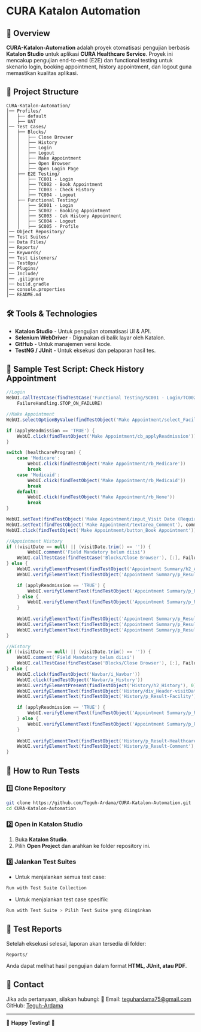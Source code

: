 # CURA Katalon Automation

## 📌 Overview
**CURA-Katalon-Automation** adalah proyek otomatisasi pengujian berbasis **Katalon Studio** untuk aplikasi **CURA Healthcare Service**. Proyek ini mencakup pengujian end-to-end (E2E) dan functional testing untuk skenario login, booking appointment, history appointment, dan logout guna memastikan kualitas aplikasi.

## 📂 Project Structure
```
CURA-Katalon-Automation/
│── Profiles/
│   ├── default
│   ├── UAT
│── Test Cases/
│   ├── Blocks/
│   │   ├── Close Browser
│   │   ├── History
│   │   ├── Login
│   │   ├── Logout
│   │   ├── Make Appointment
│   │   ├── Open Browser
│   │   ├── Open Login Page
│   ├── E2E Testing/
│   │   ├── TC001 - Login
│   │   ├── TC002 - Book Appointment
│   │   ├── TC003 - Check History
│   │   ├── TC004 - Logout
│   ├── Functional Testing/
│   │   ├── SC001 - Login
│   │   ├── SC002 - Booking Appointment
│   │   ├── SC003 - Cek History Appointment
│   │   ├── SC004 - Logout
│   │   ├── SC005 - Profile
│── Object Repository/
│── Test Suites/
│── Data Files/
│── Reports/
│── Keywords/
│── Test Listeners/
│── TestOps/
│── Plugins/
│── Include/
│── .gitignore
│── build.gradle
│── console.properties
│── README.md
```

## 🛠️ Tools & Technologies
- **Katalon Studio** - Untuk pengujian otomatisasi UI & API.
- **Selenium WebDriver** - Digunakan di balik layar oleh Katalon.
- **GitHub** - Untuk manajemen versi kode.
- **TestNG / JUnit** - Untuk eksekusi dan pelaporan hasil tes.

## 🚀 Sample Test Script: Check History Appointment
```groovy
//Login
WebUI.callTestCase(findTestCase('Functional Testing/SC001 - Login/TC002 - Login success'), [('username') : 'John Doe', ('password') : 'ThisIsNotAPassword'], 
    FailureHandling.STOP_ON_FAILURE)

//Make Appointment
WebUI.selectOptionByValue(findTestObject('Make Appointment/select_Facility'), facility, false)

if (applyReadmission == 'TRUE') {
    WebUI.click(findTestObject('Make Appointment/cb_applyReadmission'))
}

switch (healthcareProgram) {
    case 'Medicare':
        WebUI.click(findTestObject('Make Appointment/rb_Medicare'))
        break
    case 'Medicaid':
        WebUI.click(findTestObject('Make Appointment/rb_Medicaid'))
        break
    default:
        WebUI.click(findTestObject('Make Appointment/rb_None'))
        break
}

WebUI.setText(findTestObject('Make Appointment/input_Visit Date (Required)'), visitDate)
WebUI.setText(findTestObject('Make Appointment/textarea_Comment'), comment)
WebUI.click(findTestObject('Make Appointment/button_Book Appointment'))

//Appointment History
if ((visitDate == null) || (visitDate.trim() == '')) {
    	WebUI.comment('Field Mandatory belum diisi')
	WebUI.callTestCase(findTestCase('Blocks/Close Browser'), [:], FailureHandling.STOP_ON_FAILURE)
} else {
    WebUI.verifyElementPresent(findTestObject('Appointment Summary/h2_Appointment Confirmation'), 0)
    WebUI.verifyElementText(findTestObject('Appointment Summary/p_Result-Facility'), facility)

    if (applyReadmission == 'TRUE') {
        WebUI.verifyElementText(findTestObject('Appointment Summary/p_Result-applyReadmission'), 'Yes')
    } else {
        WebUI.verifyElementText(findTestObject('Appointment Summary/p_Result-applyReadmission'), 'No')
    }
    
    WebUI.verifyElementText(findTestObject('Appointment Summary/p_Result-healthcareProgram'), healthcareProgram)
    WebUI.verifyElementText(findTestObject('Appointment Summary/p_Result-visitDate'), visitDate)
    WebUI.verifyElementText(findTestObject('Appointment Summary/p_Result-Comment'), comment)
}

//History
if ((visitDate == null) || (visitDate.trim() == '')) {
    WebUI.comment('Field Mandatory belum diisi')
    WebUI.callTestCase(findTestCase('Blocks/Close Browser'), [:], FailureHandling.STOP_ON_FAILURE)
} else {
    WebUI.click(findTestObject('Navbar/i_Navbar'))
    WebUI.click(findTestObject('Navbar/a_History'))
    WebUI.verifyElementPresent(findTestObject('History/h2_History'), 0)
    WebUI.verifyElementText(findTestObject('History/div_Header-visitDate'), visitDate)
    WebUI.verifyElementText(findTestObject('History/p_Result-Facility'), facility)

    if (applyReadmission == 'TRUE') {
        WebUI.verifyElementText(findTestObject('Appointment Summary/p_Result-applyReadmission'), 'Yes')
    } else {
        WebUI.verifyElementText(findTestObject('Appointment Summary/p_Result-applyReadmission'), 'No')
    }
    
    WebUI.verifyElementText(findTestObject('History/p_Result-Healthcare Program'), healthcareProgram)
    WebUI.verifyElementText(findTestObject('History/p_Result-Comment'), comment)
}
```

## 🔧 How to Run Tests
### 1️⃣ Clone Repository
```sh
git clone https://github.com/Teguh-Ardama/CURA-Katalon-Automation.git
cd CURA-Katalon-Automation
```
### 2️⃣ Open in Katalon Studio
1. Buka **Katalon Studio**.
2. Pilih **Open Project** dan arahkan ke folder repository ini.

### 3️⃣ Jalankan Test Suites
- Untuk menjalankan semua test case:
```sh
Run with Test Suite Collection
```
- Untuk menjalankan test case spesifik:
```sh
Run with Test Suite > Pilih Test Suite yang diinginkan
```

## 📜 Test Reports
Setelah eksekusi selesai, laporan akan tersedia di folder:
```
Reports/
```
Anda dapat melihat hasil pengujian dalam format **HTML, JUnit, atau PDF**.

## 📩 Contact
Jika ada pertanyaan, silakan hubungi:
📧 Email: teguhardama75@gmail.com  
GitHub: [Teguh-Ardama](https://github.com/Teguh-Ardama)

---
🚀 **Happy Testing!** 🚀
